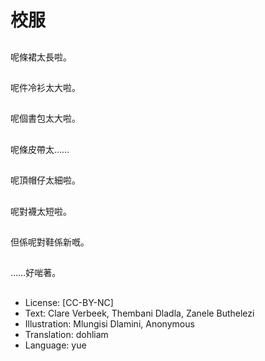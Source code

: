 # 校服

##
呢條裙太長啦。

##
呢件冷衫太大啦。

##
呢個書包太大啦。

##
呢條皮帶太……

##
呢頂帽仔太細啦。

##
呢對襪太短啦。

##
但係呢對鞋係新嘅。

##
……好啱著。

##
* License: [CC-BY-NC]
* Text: Clare Verbeek, Thembani Dladla, Zanele Buthelezi
* Illustration: Mlungisi Dlamini, Anonymous
* Translation: dohliam
* Language: yue
